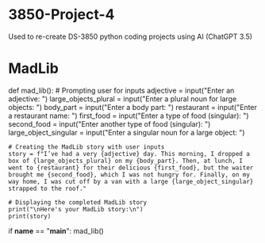 # 3850-Project-4
Used to re-create DS-3850 python coding projects using AI (ChatGPT 3.5)

# MadLib
def mad_lib():
    # Prompting user for inputs
    adjective = input("Enter an adjective: ")
    large_objects_plural = input("Enter a plural noun for large objects: ")
    body_part = input("Enter a body part: ")
    restaurant = input("Enter a restaurant name: ")
    first_food = input("Enter a type of food (singular): ")
    second_food = input("Enter another type of food (singular): ")
    large_object_singular = input("Enter a singular noun for a large object: ")

    # Creating the MadLib story with user inputs
    story = f"I’ve had a very {adjective} day. This morning, I dropped a box of {large_objects_plural} on my {body_part}. Then, at lunch, I went to {restaurant} for their delicious {first_food}, but the waiter brought me {second_food}, which I was not hungry for. Finally, on my way home, I was cut off by a van with a large {large_object_singular} strapped to the roof."

    # Displaying the completed MadLib story
    print("\nHere's your MadLib story:\n")
    print(story)

if __name__ == "__main__":
    mad_lib()
